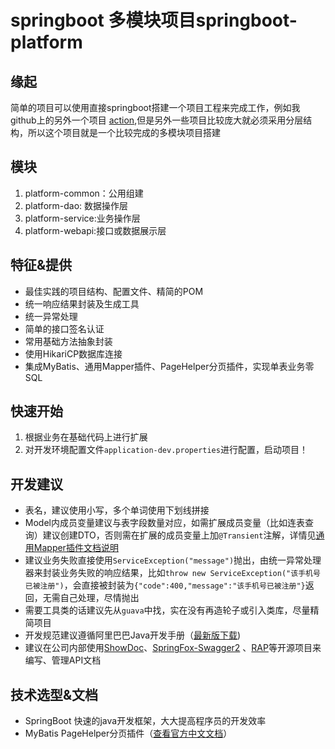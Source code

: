 # springboot 多模块项目springboot-platform
## 缘起
简单的项目可以使用直接springboot搭建一个项目工程来完成工作，例如我github上的另外一个项目  [action](https://github.com/fanqinghui/action),但是另外一些项目比较庞大就必须采用分层结构，所以这个项目就是一个比较完成的多模块项目搭建

## 模块
1. platform-common：公用组建
2. platform-dao: 数据操作层
3. platform-service:业务操作层
4. platform-webapi:接口或数据展示层

## 特征&提供
- 最佳实践的项目结构、配置文件、精简的POM
- 统一响应结果封装及生成工具
- 统一异常处理
- 简单的接口签名认证
- 常用基础方法抽象封装
- 使用HikariCP数据库连接
- 集成MyBatis、通用Mapper插件、PageHelper分页插件，实现单表业务零SQL

 
## 快速开始
1. 根据业务在基础代码上进行扩展
2. 对开发环境配置文件```application-dev.properties```进行配置，启动项目！
 
## 开发建议
- 表名，建议使用小写，多个单词使用下划线拼接
- Model内成员变量建议与表字段数量对应，如需扩展成员变量（比如连表查询）建议创建DTO，否则需在扩展的成员变量上加```@Transient```注解，详情见[通用Mapper插件文档说明](https://mapperhelper.github.io/docs/2.use/)
- 建议业务失败直接使用```ServiceException("message")```抛出，由统一异常处理器来封装业务失败的响应结果，比如```throw new ServiceException("该手机号已被注册")```，会直接被封装为```{"code":400,"message":"该手机号已被注册"}```返回，无需自己处理，尽情抛出
- 需要工具类的话建议先从```guava```中找，实在没有再造轮子或引入类库，尽量精简项目
- 开发规范建议遵循阿里巴巴Java开发手册（[最新版下载](https://github.com/lihengming/shared-files/blob/master/%E9%98%BF%E9%87%8C%E5%B7%B4%E5%B7%B4Java%E5%BC%80%E5%8F%91%E6%89%8B%E5%86%8Cv1.2.0.pdf))
- 建议在公司内部使用[ShowDoc](https://github.com/star7th/showdoc)、[SpringFox-Swagger2](https://github.com/springfox/springfox) 、[RAP](https://github.com/thx/RAP)等开源项目来编写、管理API文档
 
## 技术选型&文档
- SpringBoot 快速的java开发框架，大大提高程序员的开发效率
- MyBatis PageHelper分页插件（[查看官方中文文档](https://pagehelper.github.io/)）
